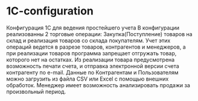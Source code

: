 # 1C-configuration
Конфигурация 1С для ведения простейшего учета
В конфигурации реализованны 2 торговые операции: Закупка(Поступление) товаров на склад и реализация товаров со склада покупателям.
Учет этих операций ведется в разрезе товаров, контрагентов и менеджеров, а при реализации товаров программа запрещает отгружать товар, которого нет на остатках.
Из реализации товара предусмотрена возможность печати счета, и отправка электронной версии счета контрагенту по e-mail.
Данные по Контрагентам и Пользователям можно загрузить из файла CSV или Excel с помощью внешних обработок.
Менеджер имеет возможность анализировать продажи за произвольный период.
